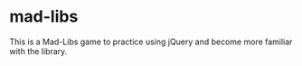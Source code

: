 mad-libs
========

This is a Mad-Libs game to practice using jQuery and become more familiar with the library.
